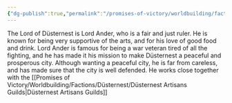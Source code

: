 ```yaml
---
{"dg-publish":true,"permalink":"/promises-of-victory/worldbuilding/factions/duesternest/lord-ander/","title":"Lord Ander","noteIcon":"NPC","created":"","updated":""}
---
```


The Lord of Düsternest is Lord Ander, who is a fair and just ruler. He is known for being very supportive of the arts, and for his love of good food and drink.
Lord Ander is famous for being a war veteran tired of all the fighting, and he has made it his mission to make Düsternest a peaceful and prosperous city.
Although wanting a peaceful city, he is far from careless, and has made sure that the city is well defended.
He works close together with the [[Promises of Victory/Worldbuilding/Factions/Düsternest/Düsternest Artisans Guilds\|Düsternest Artisans Guilds]]